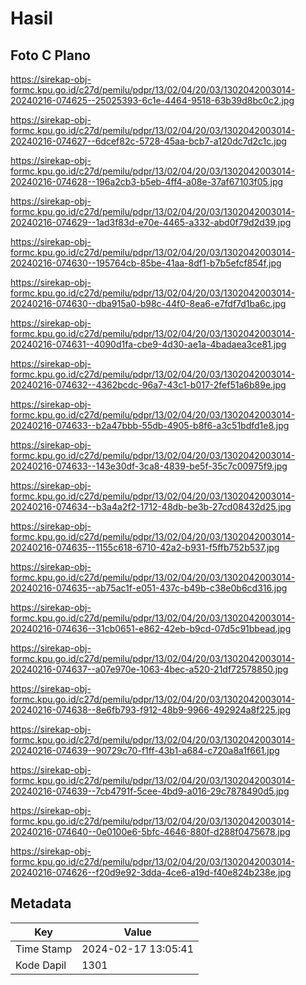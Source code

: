 # Hasil

## Foto C Plano

https://sirekap-obj-formc.kpu.go.id/c27d/pemilu/pdpr/13/02/04/20/03/1302042003014-20240216-074625--25025393-6c1e-4464-9518-63b39d8bc0c2.jpg

https://sirekap-obj-formc.kpu.go.id/c27d/pemilu/pdpr/13/02/04/20/03/1302042003014-20240216-074627--6dcef82c-5728-45aa-bcb7-a120dc7d2c1c.jpg

https://sirekap-obj-formc.kpu.go.id/c27d/pemilu/pdpr/13/02/04/20/03/1302042003014-20240216-074628--196a2cb3-b5eb-4ff4-a08e-37af67103f05.jpg

https://sirekap-obj-formc.kpu.go.id/c27d/pemilu/pdpr/13/02/04/20/03/1302042003014-20240216-074629--1ad3f83d-e70e-4465-a332-abd0f79d2d39.jpg

https://sirekap-obj-formc.kpu.go.id/c27d/pemilu/pdpr/13/02/04/20/03/1302042003014-20240216-074630--195764cb-85be-41aa-8df1-b7b5efcf854f.jpg

https://sirekap-obj-formc.kpu.go.id/c27d/pemilu/pdpr/13/02/04/20/03/1302042003014-20240216-074630--dba915a0-b98c-44f0-8ea6-e7fdf7d1ba6c.jpg

https://sirekap-obj-formc.kpu.go.id/c27d/pemilu/pdpr/13/02/04/20/03/1302042003014-20240216-074631--4090d1fa-cbe9-4d30-ae1a-4badaea3ce81.jpg

https://sirekap-obj-formc.kpu.go.id/c27d/pemilu/pdpr/13/02/04/20/03/1302042003014-20240216-074632--4362bcdc-96a7-43c1-b017-2fef51a6b89e.jpg

https://sirekap-obj-formc.kpu.go.id/c27d/pemilu/pdpr/13/02/04/20/03/1302042003014-20240216-074633--b2a47bbb-55db-4905-b8f6-a3c51bdfd1e8.jpg

https://sirekap-obj-formc.kpu.go.id/c27d/pemilu/pdpr/13/02/04/20/03/1302042003014-20240216-074633--143e30df-3ca8-4839-be5f-35c7c00975f9.jpg

https://sirekap-obj-formc.kpu.go.id/c27d/pemilu/pdpr/13/02/04/20/03/1302042003014-20240216-074634--b3a4a2f2-1712-48db-be3b-27cd08432d25.jpg

https://sirekap-obj-formc.kpu.go.id/c27d/pemilu/pdpr/13/02/04/20/03/1302042003014-20240216-074635--1155c618-6710-42a2-b931-f5ffb752b537.jpg

https://sirekap-obj-formc.kpu.go.id/c27d/pemilu/pdpr/13/02/04/20/03/1302042003014-20240216-074635--ab75ac1f-e051-437c-b49b-c38e0b6cd316.jpg

https://sirekap-obj-formc.kpu.go.id/c27d/pemilu/pdpr/13/02/04/20/03/1302042003014-20240216-074636--31cb0651-e862-42eb-b9cd-07d5c91bbead.jpg

https://sirekap-obj-formc.kpu.go.id/c27d/pemilu/pdpr/13/02/04/20/03/1302042003014-20240216-074637--a07e970e-1063-4bec-a520-21df72578850.jpg

https://sirekap-obj-formc.kpu.go.id/c27d/pemilu/pdpr/13/02/04/20/03/1302042003014-20240216-074638--8e6fb793-f912-48b9-9966-492924a8f225.jpg

https://sirekap-obj-formc.kpu.go.id/c27d/pemilu/pdpr/13/02/04/20/03/1302042003014-20240216-074639--90729c70-f1ff-43b1-a684-c720a8a1f661.jpg

https://sirekap-obj-formc.kpu.go.id/c27d/pemilu/pdpr/13/02/04/20/03/1302042003014-20240216-074639--7cb4791f-5cee-4bd9-a016-29c7878490d5.jpg

https://sirekap-obj-formc.kpu.go.id/c27d/pemilu/pdpr/13/02/04/20/03/1302042003014-20240216-074640--0e0100e6-5bfc-4646-880f-d288f0475678.jpg

https://sirekap-obj-formc.kpu.go.id/c27d/pemilu/pdpr/13/02/04/20/03/1302042003014-20240216-074626--f20d9e92-3dda-4ce6-a19d-f40e824b238e.jpg


## Metadata

| Key        | Value               |
| ---------- | ------------------- |
| Time Stamp | 2024-02-17 13:05:41 |
| Kode Dapil | 1301                |



